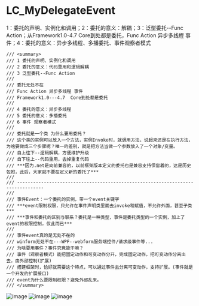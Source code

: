 # LC_MyDelegateEvent
1：委托的声明、实例化和调用；2：委托的意义：解耦；3：泛型委托--Func Action；从Framework1.0-4.7 Core到处都是委托，Func Action 异步多线程 事件；4：委托的意义：异步多线程、多播委托、事件观察者模式

    /// <summary>
    /// 1 委托的声明、实例化和调用
    /// 2 委托的意义：代码重用和逻辑解耦
    /// 3 泛型委托--Func Action
    /// 
    /// 委托无处不在
    /// Func Action 异步多线程 事件
    /// Framework1.0---4.7  Core到处都是委托
    /// 
    /// 4 委托的意义：异步多线程
    /// 5 委托的意义：多播委托
    /// 6 事件 观察者模式
    /// 
    /// 委托就是一个类 为什么要用委托？
    /// 这个类的实例可以放入一个方法，实例Invoke时，就调用方法，说起来还是在执行方法，为啥要做成三个步骤呢？唯一的差别，就是把方法当做一个参数放入了一个对象/变量。
    /// 自上往下--逻辑解耦，方便维护升级
    /// 自下往上--代码重用，去掉重复代码
    /// ***因为.net是向前兼容的，以前框架版本定义的委托也是兼容支持保留着的，这是历史包袱，此后，大家就不要在定义新的委托了***
    /// 
    /// --------------------------------------------------------------------------------
    /// 
    /// 事件Event：一个委托的实例，带一个event关键字
    /// ***event限制权限，只允许在事件声明类里面去invoke和赋值，不允许外面，甚至子类***
    /// ***事件和委托的区别与联系？委托是一种类型，事件是委托类型的一个实例，加上了event的权限控制，仅此而已***
    ///
    /// 事件event真的是无处不在的
    /// winform无处不在---WPF--webform服务端控件/请求级事件等...
    /// 为啥要用事件？事件究竟能干嘛？
    /// 事件（观察者模式）能把固定动作和可变动作分开，完成固定动作，把可变动作分离出去，由外部控制(扩展)
    /// 搭建框架时，恰好就需要这个特点，可以通过事件去分离可变动作，支持扩展。(事件就是一个开发的扩展接口)
    /// event为什么要限制权限？避免外部乱来。
    /// </summary>
![image](https://user-images.githubusercontent.com/26539681/113878681-69522800-97ec-11eb-80ad-c8aa29ef0791.png)
![image](https://user-images.githubusercontent.com/26539681/113878754-7bcc6180-97ec-11eb-8015-a9e4a0de08ff.png)
![image](https://user-images.githubusercontent.com/26539681/113878806-85ee6000-97ec-11eb-8730-52281ea90384.png)
